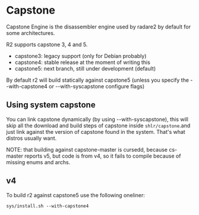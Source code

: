 Capstone
========

Capstone Engine is the disassembler engine used by radare2 by default for
some architectures.

R2 supports capstone 3, 4 and 5.

* capstone3: legacy support (only for Debian probably)
* capstone4: stable release at the moment of writing this
* capstone5: next branch, still under development (default)

By default r2 will build statically against capstone5 (unless you specify
the --with-capstone4 or --with-syscapstone configure flags)

Using system capstone
---------------------

You can link capstone dynamically (by using --with-syscapstone), this will skip all the
download and build steps of capstone inside `shlr/capstone`.and just link against the version
of capstone found in the system. That's what distros usually want.

NOTE: that building against capstone-master is cursedd, because cs-master reports v5, but code
is from v4, so it fails to compile because of missing enums and archs.

v4
--

To build r2 against capstone5 use the following oneliner:

	sys/install.sh --with-capstone4
